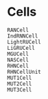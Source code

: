 # Cells

```@docs
RANCell
IndRNNCell
LightRUCell
LiGRUCell
MGUCell
NASCell
RHNCell
RHNCellUnit
MUT1Cell
MUT2Cell
MUT3Cell
```